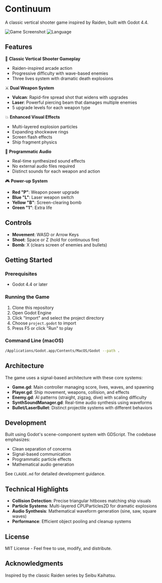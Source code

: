 # Continuum

A classic vertical shooter game inspired by Raiden, built with Godot 4.4.

![Game Screenshot](https://img.shields.io/badge/Godot-4.4-blue.svg) ![Language](https://img.shields.io/badge/Language-GDScript-orange.svg)

## Features

🚀 **Classic Vertical Shooter Gameplay**
- Raiden-inspired arcade action
- Progressive difficulty with wave-based enemies
- Three lives system with dramatic death explosions

⚔️ **Dual Weapon System**
- **Vulcan**: Rapid-fire spread shot that widens with upgrades
- **Laser**: Powerful piercing beam that damages multiple enemies
- 5 upgrade levels for each weapon type

💥 **Enhanced Visual Effects**
- Multi-layered explosion particles
- Expanding shockwave rings
- Screen flash effects
- Ship fragment physics

🎵 **Programmatic Audio**
- Real-time synthesized sound effects
- No external audio files required
- Distinct sounds for each weapon and action

🎮 **Power-up System**
- **Red "P"**: Weapon power upgrade
- **Blue "L"**: Laser weapon switch
- **Yellow "B"**: Screen-clearing bomb
- **Green "1"**: Extra life

## Controls

- **Movement**: WASD or Arrow Keys
- **Shoot**: Space or Z (hold for continuous fire)
- **Bomb**: X (clears screen of enemies and bullets)

## Getting Started

### Prerequisites
- Godot 4.4 or later

### Running the Game
1. Clone this repository
2. Open Godot Engine
3. Click "Import" and select the project directory
4. Choose `project.godot` to import
5. Press F5 or click "Run" to play

### Command Line (macOS)
```bash
/Applications/Godot.app/Contents/MacOS/Godot --path . 
```

## Architecture

The game uses a signal-based architecture with these core systems:

- **Game.gd**: Main controller managing score, lives, waves, and spawning
- **Player.gd**: Ship movement, weapons, collision, and effects
- **Enemy.gd**: AI patterns (straight, zigzag, dive) with scaling difficulty
- **SynthSoundManager.gd**: Real-time audio synthesis using waveforms
- **Bullet/LaserBullet**: Distinct projectile systems with different behaviors

## Development

Built using Godot's scene-component system with GDScript. The codebase emphasizes:
- Clean separation of concerns
- Signal-based communication
- Programmatic particle effects
- Mathematical audio generation

See `CLAUDE.md` for detailed development guidance.

## Technical Highlights

- **Collision Detection**: Precise triangular hitboxes matching ship visuals
- **Particle Systems**: Multi-layered CPUParticles2D for dramatic explosions
- **Audio Synthesis**: Mathematical waveform generation (sine, saw, square waves)
- **Performance**: Efficient object pooling and cleanup systems

## License

MIT License - Feel free to use, modify, and distribute.

## Acknowledgments

Inspired by the classic Raiden series by Seibu Kaihatsu.